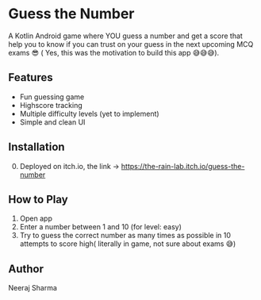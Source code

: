 # Guess the Number
A Kotlin Android game where YOU guess a number and get a score that help you to know if you can trust on your guess in the next upcoming MCQ exams 😎 ( Yes, this was the motivation to build this app 😅😅😅).
## Features
- Fun guessing game
- Highscore tracking
- Multiple difficulty levels (yet to implement)
- Simple and clean UI
## Installation
0. Deployed on itch.io, the link -> https://the-rain-lab.itch.io/guess-the-number
## How to Play
1. Open app
2. Enter a number between 1 and 10 (for level: easy)
3. Try to guess the correct number as many times as possible in 10 attempts to score high( literally in game, not sure about exams 😅)
## Author
Neeraj Sharma
